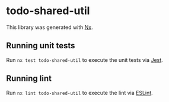 # todo-shared-util

This library was generated with [Nx](https://nx.dev).

## Running unit tests

Run `nx test todo-shared-util` to execute the unit tests via [Jest](https://jestjs.io).

## Running lint

Run `nx lint todo-shared-util` to execute the lint via [ESLint](https://eslint.org/).
